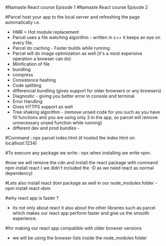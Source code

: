 #Namaste React course Episode 1
#Namaste React course Episode 2

<!-- lets ignite our app -->

#Parcel host your app to the local server and refreshing the page automatically i.e.
- HMR = Hot module replacement
- Parcel uses a file watching algorithm - written in c++ it keeps an eye on every file.
- Parcel do caching - Faster builds while running
- Parcel will do image optimization as well (it's a most expensive operation a browser can do)
- Minification of file
- bundling
- compress
- Consistence hashing
- Code splitting
- differencial bundling (gives support for older browsers or any browsers)
- Diagnostic - giving you better error in console and terminal 
- Error Handling
- Gives HTTPS support as well
- Tree shaking algorithm - (remove unsed code for you such as you have 10 functions and you are using only 3 in the app, so parcel will remove unnecessary unsed function while running)
- different dev and prod bundles - 


#Command : npx parcel index.html (it hosted the index.html on localhost:1234)

#To execure any package we write : npx when installing we write npm.

#now we will remove the cdn and install the react package with command npm install react ( we didn't included the -D as we need react as normal dependency)


#Lets also install react dom package as well in our node_modules folder - npm install react-dom



#why react app is faster ?
- its not only about react it also about the other libraries such as parcel which makes our react app perform faster and give us the smooth experience.



#for making our react app compatible with older browser versions
- we will be using the browser lists inside the node_modules folder